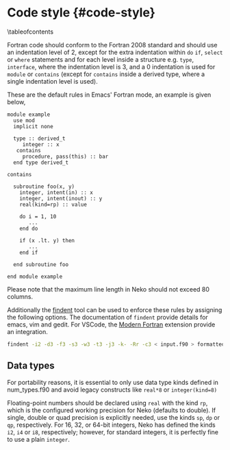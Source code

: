 # Code style {#code-style}

\tableofcontents

Fortran code should conform to the Fortran 2008 standard and should use an indentation level of 2, except for the extra indentation within `do` `if`, `select` or `where` statements and for each level inside a structure e.g. `type`, `interface`, where the indentation level is 3, and a 0 indentation is used for `module` or `contains` (except for `contains` inside a derived type, where a single indentation level is used).

These are the default rules in Emacs' Fortran mode, an example is given below,

~~~~~~~~~~~~~~~{.f90}
module example
  use mod
  implicit none

  type :: derived_t
     integer :: x
   contains
     procedure, pass(this) :: bar     
  end type derived_t

contains

  subroutine foo(x, y)
    integer, intent(in) :: x
    integer, intent(inout) :: y
    real(kind=rp) :: value

    do i = 1, 10
       ...
    end do

    if (x .lt. y) then
       ...
    end if
    
  end subroutine foo
  
end module example
~~~~~~~~~~~~~~~

Please note that the maximum line length in Neko should not exceed 80 columns.

Additionally the [findent](https://github.com/wvermin/findent) tool can be used
to enforce these rules by assigning the following options. The documentation of
`findent` provide details for emacs, vim and gedit. For VSCode, the
[Modern Fortran](https://marketplace.visualstudio.com/items?itemName=fortran-lang.linter-gfortran)
extension provide an integration.

```sh
findent -i2 -d3 -f3 -s3 -w3 -t3 -j3 -k- -Rr -c3 < input.f90 > formatted.f90
```


## Data types
For portability reasons, it is essential to only use data type kinds defined in num_types.f90 and avoid legacy constructs like `real*8` or `integer(kind=8)`

Floating-point numbers should be declared using `real` with the kind `rp`, which is the configured working precision for Neko (defaults to double). If single, double or quad precision is explicitly needed, use the kinds `sp`, `dp` or `qp`, respectively. For 16, 32, or 64-bit integers, Neko has defined the kinds ` i2`, `i4` or `i8`, respectively; however, for standard integers, it is perfectly fine to use a plain `integer`.
